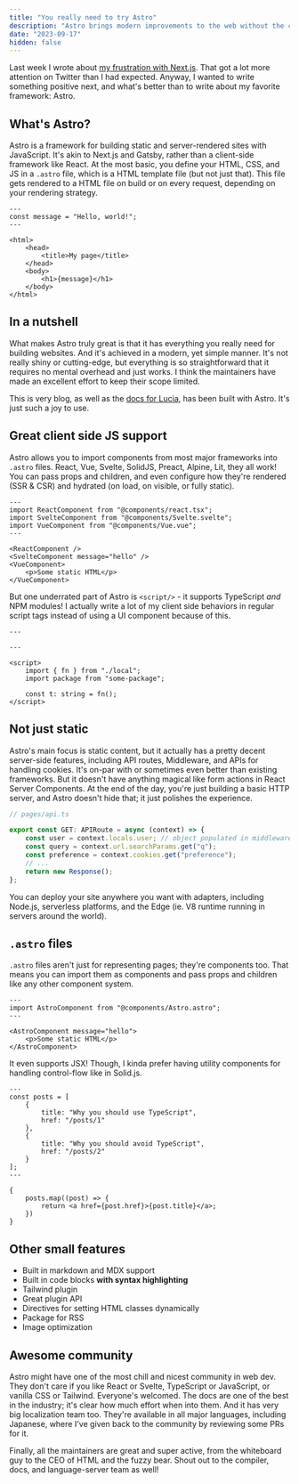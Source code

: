 ```yaml
---
title: "You really need to try Astro"
description: "Astro brings modern improvements to the web without the complexity."
date: "2023-09-17"
hidden: false
---
```


Last week I wrote about [my frustration with Next.js](/blog/nextjs-why). That got a lot more attention on Twitter than I had expected. Anyway, I wanted to write something positive next, and what's better than to write about my favorite framework: Astro.

## What's Astro?

Astro is a framework for building static and server-rendered sites with JavaScript. It's akin to Next.js and Gatsby, rather than a client-side framework like React. At the most basic, you define your HTML, CSS, and JS in a `.astro` file, which is a HTML template file (but not just that). This file gets rendered to a HTML file on build or on every request, depending on your rendering strategy.

```astro
---
const message = "Hello, world!";
---

<html>
	<head>
		<title>My page</title>
	</head>
	<body>
		<h1>{message}</h1>
	</body>
</html>
```

## In a nutshell

What makes Astro truly great is that it has everything you really need for building websites. And it's achieved in a modern, yet simple manner. It's not really shiny or cutting-edge, but everything is so straightforward that it requires no mental overhead and just works. I think the maintainers have made an excellent effort to keep their scope limited.

This is very blog, as well as the [docs for Lucia](https://lucia-auth.com), has been built with Astro. It's just such a joy to use.

## Great client side JS support

Astro allows you to import components from most major frameworks into `.astro` files. React, Vue, Svelte, SolidJS, Preact, Alpine, Lit, they all work! You can pass props and children, and even configure how they're rendered (SSR & CSR) and hydrated (on load, on visible, or fully static).

```astro
---
import ReactComponent from "@components/react.tsx";
import SvelteComponent from "@components/Svelte.svelte";
import VueComponent from "@components/Vue.vue";
---

<ReactComponent />
<SvelteComponent message="hello" />
<VueComponent>
	<p>Some static HTML</p>
</VueComponent>
```

But one underrated part of Astro is `<script/>` - it supports TypeScript _and_ NPM modules! I actually write a lot of my client side behaviors in regular script tags instead of using a UI component because of this.

```astro
---

---

<script>
	import { fn } from "./local";
	import package from "some-package";

	const t: string = fn();
</script>
```

## Not just static

Astro's main focus is static content, but it actually has a pretty decent server-side features, including API routes, Middleware, and APIs for handling cookies. It's on-par with or sometimes even better than existing frameworks. But it doesn't have anything magical like form actions in React Server Components. At the end of the day, you're just building a basic HTTP server, and Astro doesn't hide that; it just polishes the experience.

```ts
// pages/api.ts

export const GET: APIRoute = async (context) => {
	const user = context.locals.user; // object populated in middleware
	const query = context.url.searchParams.get("q");
	const preference = context.cookies.get("preference");
	// ...
	return new Response();
};
```

You can deploy your site anywhere you want with adapters, including Node.js, serverless platforms, and the Edge (ie. V8 runtime running in servers around the world).

## `.astro` files

`.astro` files aren't just for representing pages; they're components too. That means you can import them as components and pass props and children like any other component system.

```astro
---
import AstroComponent from "@components/Astro.astro";
---

<AstroComponent message="hello">
	<p>Some static HTML</p>
</AstroComponent>
```

It even supports JSX! Though, I kinda prefer having utility components for handling control-flow like in Solid.js.

```astro
---
const posts = [
	{
		title: "Why you should use TypeScript",
		href: "/posts/1"
	},
	{
		title: "Why you should avoid TypeScript",
		href: "/posts/2"
	}
];
---

{
	posts.map((post) => {
		return <a href={post.href}>{post.title}</a>;
	})
}
```

## Other small features

- Built in markdown and MDX support
- Built in code blocks **with syntax highlighting**
- Tailwind plugin
- Great plugin API
- Directives for setting HTML classes dynamically
- Package for RSS
- Image optimization

## Awesome community

Astro might have one of the most chill and nicest community in web dev. They don't care if you like React or Svelte, TypeScript or JavaScript, or vanilla CSS or Tailwind. Everyone's welcomed. The docs are one of the best in the industry; it's clear how much effort when into them. And it has very big localization team too. They're available in all major languages, including Japanese, where I've given back to the community by reviewing some PRs for it.

Finally, all the maintainers are great and super active, from the whiteboard guy to the CEO of HTML and the fuzzy bear. Shout out to the compiler, docs, and language-server team as well!
